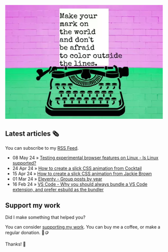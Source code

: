 ![animated image showing a typewriter typing out the following message: leave your mark on the world and dont be afraid to color outside of the lines. The word outside goes outside of the piece of paper](img/mark-on-the-world.webp)

## Latest articles 🗞️

You can subscribe to my [RSS Feed](https://www.roboleary.net/feed.xml).

<!-- BLOG:START -->
 - 08 May 24 » [Testing experimental browser features on Linux - Is Linux supported?](https://www.roboleary.net/2024/05/08/experimental-browser-features-linux.html)
 - 24 Apr 24 » [How to create a slick CSS animation from Cocktail](https://www.roboleary.net/2024/04/24/cocktail-title-sequence.html)
 - 15 Apr 24 » [How to create a slick CSS animation from Jackie Brown](https://www.roboleary.net/2024/04/15/jackie-brown-title-sequence.html)
 - 01 Mar 24 » [Eleventy - Group posts by year](https://www.roboleary.net/2024/03/01/eleventy-posts-by-year.html)
 - 16 Feb 24 » [VS Code - Why you should always bundle a VS Code extension, and prefer esbuild as the bundler](https://www.roboleary.net/2024/02/16/vscode-ext-esbuild.html)<!-- BLOG:END -->

## Support my work

Did I make something that helped you?

You can consider [supporting my work](https://ko-fi.com/roboleary). You can buy me a coffee, or make a regular donation. 🌈🪙

Thanks! 🙏
